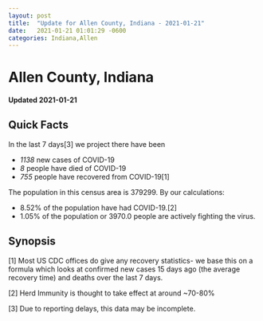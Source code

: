 ```yaml
---
layout: post
title:  "Update for Allen County, Indiana - 2021-01-21"
date:   2021-01-21 01:01:29 -0600
categories: Indiana,Allen
---
```


# Allen County, Indiana
#### Updated 2021-01-21

## Quick Facts

In the last 7 days[3] we project there have been
- *1138* new cases of COVID-19
- *8* people have died of COVID-19
- *755* people have recovered from COVID-19[1]

The population in this census area is 379299. By our calculations:
- 8.52% of the population have had COVID-19.[2]
- 1.05% of the population or 3970.0 people are actively fighting the virus.

## Synopsis




[1] Most US CDC offices do give any recovery statistics- we base this on a formula which looks at confirmed new cases
15 days ago (the average recovery time) and deaths over the last 7 days.

[2] Herd Immunity is thought to take effect at around ~70-80%

[3] Due to reporting delays, this data may be incomplete.
 
    